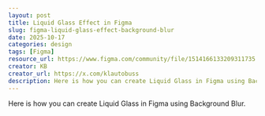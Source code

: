 ```yaml
---
layout: post
title: Liquid Glass Effect in Figma
slug: figma-liquid-glass-effect-background-blur
date: 2025-10-17
categories: design
tags: [Figma]
resource_url: https://www.figma.com/community/file/1514166133209311735
creator: KB
creator_url: https://x.com/klautobuss
description: Here is how you can create Liquid Glass in Figma using Background Blur.
---
```


Here is how you can create Liquid Glass in Figma using Background Blur.